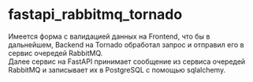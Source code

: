 # fastapi_rabbitmq_tornado

Имеется форма с валидацией данных на Frontend, что бы в дальнейшем, Backend на Tornado обработал запрос и отправил его в сервис очередей RabbitMQ.  
Далее сервис на FastAPI принимает сообщение из сервиса очередей RabbitMQ и записывает их в PostgreSQL с помощью sqlalchemy.
